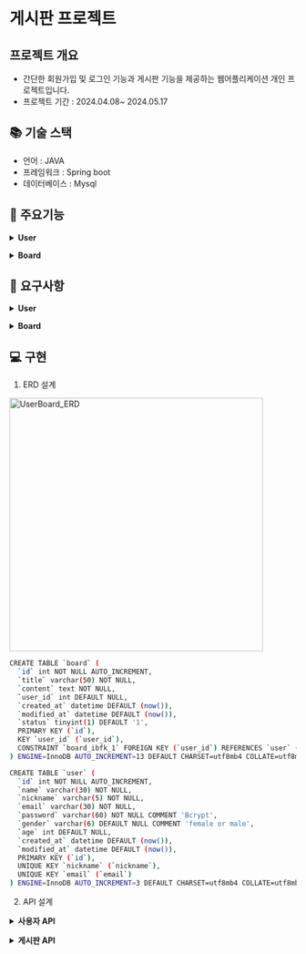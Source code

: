 # 게시판 프로젝트

## 프로젝트 개요

- 간단한 회원가입 및 로그인 기능과 게시판 기능을 제공하는 웹어플리케이션 개인 프로젝트입니다.
- 프로젝트 기간 : 2024.04.08~ 2024.05.17

## 📚 기술 스택

- 언어 : JAVA
- 프레임워크 : Spring boot
- 데이터베이스 : Mysql

## 📖 주요기능

<details>
<summary><strong>User</strong></summary>

### User

- 회원가입 : 이름, 닉네임, 나이, 성별, 이메일, 비밀번호를 입력해 가입
- 로그인 : 이메일과 비밀번호를 통해 로그인
- 로그아웃 : 로그인되 사용자 로그아웃
- 내 정보 수정 : 닉네임, 비밀번호 수정

</details>

<p></p>

<details>
<summary><strong>Board</strong></summary>

### Board

- 게시글 작성 : 로그인한 사용자가 게시글 작성
- 게시글 조회 : 목록 조회, 상세 조회
- 게시글 수정 및 삭제 : 본인 게시글 수정 및 삭제

</details>

## 📝 요구사항

<details>
<summary><strong>User</strong></summary>

### User

#### 회원가입

- 이름, 닉네임, 나이, 성별, 이메일, 비밀번호는 필수 값으로 한다.
- 이메일은 중복으로 등록될 수 없다.
- 비밀번호는 단방향 암호화로 저장한다.
- 비밀번호는 4자 이상 입력해야한다.

#### 로그인

- 이메일의 존재여부를 체크한다.
- 비밀번호를 체크한다.
- 로그인은 Session을 사용하여 로그인 상태를 확인한다.

#### 로그아웃

- 로그인돼 있는 정보를 로그아웃 처리한다.

#### 내 정보 수정

- 닉네임과 비밀번호를 수정할 수 있다.
- 비밀번호는 회원가입때 체크하는 로직과 동일하다.
- 수정 완료 시 수정된 내용이 즉시 반영된다.

</details>

<p></p>

<details>
<summary><strong>Board</strong></summary>

### Board

#### 게시글 작성

- 로그인 한 사용자만 게시글을 작성할 수 있다.
- 게시글 작성 시 제목과 본문을 입력할 수 있다.
- 제목과 본문은 빈값이면 안된다.

#### 게시글 조회

- 게시글 목록을 조회할 수 있다.
- 게시글 목록은 페이징 처리한다.
- 게시글 목록은 한 페이지당 10개씩 노출한다.
- 게시글 상세 내용을 조회할 수 있다.
- 게시글 상세내용은 작성자의 닉네임, 작성시간, 수정시간, 제목, 본문이 노출된다.

#### 게시글 수정 및 삭제

- 게시글 수정 및 삭제는 작성자 본인만 할 수 있다.
- 게시글 수정은 제목과 본문을 수정할 수 있다.
- 게시글 수정 시 제목과 본문은 빈값이면 안된다.
- 게시글 삭제는 본인만 할 수 있다.
- 게시글 삭제는 Soft Delete로 처리한다.

</details>

## 💻 구현

1. ERD 설계
<img width="445" alt="UserBoard_ERD" src="https://github.com/PNoahKR/user-board/assets/156992925/721aa737-4769-4370-a89d-5e7924d59b58">

```bash
CREATE TABLE `board` (
  `id` int NOT NULL AUTO_INCREMENT,
  `title` varchar(50) NOT NULL,
  `content` text NOT NULL,
  `user_id` int DEFAULT NULL,
  `created_at` datetime DEFAULT (now()),
  `modified_at` datetime DEFAULT (now()),
  `status` tinyint(1) DEFAULT '1',
  PRIMARY KEY (`id`),
  KEY `user_id` (`user_id`),
  CONSTRAINT `board_ibfk_1` FOREIGN KEY (`user_id`) REFERENCES `user` (`id`)
) ENGINE=InnoDB AUTO_INCREMENT=13 DEFAULT CHARSET=utf8mb4 COLLATE=utf8mb4_0900_ai_ci;

CREATE TABLE `user` (
  `id` int NOT NULL AUTO_INCREMENT,
  `name` varchar(30) NOT NULL,
  `nickname` varchar(5) NOT NULL,
  `email` varchar(30) NOT NULL,
  `password` varchar(60) NOT NULL COMMENT 'Bcrypt',
  `gender` varchar(6) DEFAULT NULL COMMENT 'female or male',
  `age` int DEFAULT NULL,
  `created_at` datetime DEFAULT (now()),
  `modified_at` datetime DEFAULT (now()),
  PRIMARY KEY (`id`),
  UNIQUE KEY `nickname` (`nickname`),
  UNIQUE KEY `email` (`email`)
) ENGINE=InnoDB AUTO_INCREMENT=3 DEFAULT CHARSET=utf8mb4 COLLATE=utf8mb4_0900_ai_ci;
```

2. API 설계

<details>
<summary><strong>사용자 API</strong></summary>

### 사용자 API

#### 회원가입

- **Endpoint**: `POST /user`
- **Request Body**:
    ```json
    {
      "name" : "테스트", 
      "nickname" : "test", 
      "email" : "test@test.kr", 
      "password" : "password", 
      "gender" : "M", 
      "age" : 20
  }
    ```
- **Response**:
    ```json
    {
      "status": 200,
      "message": "success",
      "data": {
        "message": "성공",
        "id": 1,
        "statusCode": 200
      }
    }
    ```

#### 로그인

- **Endpoint**: `POST /login`
- **Request Body**:
    ```json
    {
      "email": "test@test.kr",
      "password": "password"
    }
    ```
- **Response**:
    ```json
    {
      "status": 200,
      "message": "success",
      "data": 1
    }
    ```
- **Authentication**: 세션이 생성되고 사용자 ID가 세션에 저장됨

#### 사용자 정보 조회

- **Endpoint**: `GET /user/info`
- **Response**:
    ```json
    {
      "status": 200,
      "message": "success",
      "data": {
        "name" : "테스트", 
        "email" : "test@test.kr",      
        "nickname" : "test", 
        "gender" : "M", 
        "age" : 20
      }
    }
    ```
- **Authentication**: 세션을 통해 인증된 사용자만 접근 가능

#### 사용자 정보 수정

- **Endpoint**: `PUT /user/info`
- **Request Body**:
    ```json
    {
      "nickname": "test2",
      "password": "00000"
    }
    ```
- **Response**:
    ```json
    {
      "status": 200,
      "message": "success",
      "data": 1
    }
    ```
- **Authentication**: 세션을 통해 인증된 사용자만 접근 가능

#### 로그아웃

- **Endpoint**: `POST /logout`
- **Response**:
    ```json
    {
      "status": 200,
      "message": "success",
      "data": null
    }
    ```
- **Authentication**: 세션이 만료되고 사용자는 로그아웃됨

</details>

<p></p>

<details>
<summary><strong>게시판 API</strong></summary>

### 게시판 API

#### 모든 게시글 목록 조회

- **Endpoint**: `GET /boards`
- **Parameters**:
    - `page` (optional): 페이지 번호, 기본값은 1
    - `size` (optional): 페이지 크기, 기본값은 10
- **Response**:
    ```json
    {
      "status": 200,
      "message": "success",
      "data": {
        "content": [
            {
                "boardId": 2,
                "title": "테스트제목2",
                "writer": "작성자2"
            },
            {
                "boardId": 1,
                "title": "테스트제목1",
                "writer": "작성자1"
            }
          ],
          "paging": {
               "pageNumber": 1,
               "pageSize": 10,
               "hasNext": false,
               "numberOfElements": 2
          }
      }
    }
    ```

#### 게시글 상세 조회

- **Endpoint**: `GET /board/{boardId}`
- **Parameters**:
    - `boardId`: 게시글 ID
- **Response**:
    ```json
    {
      "status": 200,
      "message": "success",
      "data": {
        "title": "테스트제목1",
        "createdAt": "2024-05-21T00:00:00",
        "modifiedAt": "2024-05-21T00:00:00",
        "userNickname": "작성자1",
        "content": "테스트게시물입니다."
      }
    }
    ```

#### 게시글 작성

- **Endpoint**: `POST /board`
- **Request Body**:
    ```json
    {
      "title": "테스트제목3",
      "content": "이것도 테스트 게시물입니다."
    }
    ```
- **Response**:
    ```json
    {
      "status": 200,
      "message": "success",
      "data": 3
    }
    ```
- **Authentication**: 세션을 통해 인증된 사용자만 접근 가능

#### 게시글 수정

- **Endpoint**: `PUT /board/{boardId}`
- **Request Body**:
    ```json
    {
      "title": "updated 테스트제목3",
      "content": "Updated content"
    }
    ```
- **Response**:
    ```json
    {
      "status": 200,
      "message": "success",
      "data": 3
    }
    ```
- **Authentication**: 세션을 통해 인증된 사용자만 접근 가능

#### 게시글 삭제

- **Endpoint**: `DELETE /board/{boardId}`
- **Response**:
    ```json
    {
      "status": 200,
      "message": "success",
      "data": 3
    }
    ```
- **Authentication**: 세션을 통해 인증된 사용자만 접근 가능

</details>
